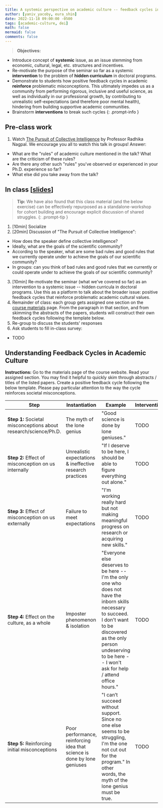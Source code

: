 ```yaml
---
title: A systemic perspective on academic culture -- feedback cycles in academic culture
author: [yaniv_yacoby, eura_shin]
date: 2022-11-18 09:00:00 -0500
tags: [academic-culture, dei]
math: false
mermaid: false
comments: false
---
```


> **Objectives:**
* Introduce concept of **systemic** issue, as an issue stemming from economic, cultural, legal, etc. structures and incentives.
* Re-motivate the purpose of the seminar so far as a systemic **intervention** to the problem of **hidden curriculum** in doctoral programs.
* Demonstrate to students how positive feedback cycles in academic **reinforce** problematic misconceptions. This ultimately impedes us as a community from performing rigorous, inclusive and useful science, as well as individually in our professional growth, by contributing to unrealistic self-expectations (and therefore poor mental health), hindering from building supportive academic communities.
* Brainstorm **interventions** to break such cycles
{: .prompt-info }


## Pre-class work

1. Watch [The Pursuit of Collective Intelligence](https://cornell.hosted.panopto.com/Panopto/Pages/Viewer.aspx?id=01d4c974-d005-434a-8544-a8cf0179150f) by Professor Radhika Nagpal. We encourage you all to watch this talk in groups! Answer:
  * What are the "rules" of academic culture mentioned in the talk? What are the criticism of these rules? 
  * Are there any other such "rules" you've observed or experienced in your Ph.D. experience so far? 
  * What else did you take away from the talk?


## In class \[[slides](https://docs.google.com/presentation/d/1meP0gCiMPYTJKeKbjVHZeFeoS4eAS2sAA7a69RGR7AQ/edit?usp=sharing)\]

> **Tip:** We have also found that this class material (and the below exercise) can be effectively repurposed as a standalone-workshop for cohort building and encourage explicit discussion of shared struggles. 
{: .prompt-tip }

1. [10min] Socialize
2. [20min] Discussion of "The Pursuit of Collective Intelligence":
  * How does the speaker define collective intelligence?
  * Ideally, what are the goals of the scientific community?
  * According to the speaker, what are some bad rules and good rules that we currently operate under to achieve the goals of our scientific community?
  * In groups: can you think of bad rules and good rules that we currently or could operate under to achieve the goals of our scientific community?
3. [10min] Re-motivate the seminar (what we've covered so far) as an intervention to a systemic issue -- hidden curricula in doctoral programs. Use this as a platform to talk about the broader issue: positive feedback cycles that reinforce problematic academic cultural values.
4. Remainder of class: each group gets assigned one section on the [course materials](https://yanivyacoby.github.io/harvard-cs290/materials/) page. From the paragraph in that section, and from skimming the abstracts of the papers, students will construct their own feedback cycles following the template below.
5. Re-group to discuss the students' responses
6. Ask students to fill in-class survey:
  * TODO


## Understanding Feedback Cycles in Academic Culture


**Instructions:**
Go to the materials page of the course website. Read your assigned section. You may find it helpful to quickly skim through abstracts / titles of the listed papers.
Create a positive feedback cycle following the below template.
Please pay particular attention to the way the cycle reinforces societal misconceptions.

<table style="table-layout: fixed; width: 100%">
<thead>
  <tr>
    <th style="white-space: normal;">Step</th>
    <th style="white-space: normal;">Instantiation</th>
    <th style="white-space: normal;">Example</th>
    <th style="white-space: normal;">Intervention</th>
  </tr>
</thead>
<tbody>
  <tr>
    <td style="white-space: normal;"><strong>Step 1:</strong> Societal misconceptions about research/science/Ph.D.</td>
    <td style="white-space: normal;">The myth of the lone genius</td>
    <td style="white-space: normal;">"Good science is done by lone geniuses."</td>
    <td style="white-space: normal;">TODO</td>
  </tr>
  <tr>
    <td style="white-space: normal;"><strong>Step 2:</strong> Effect of misconception on us internally</td>
    <td style="white-space: normal;">Unrealistic expectations &amp; ineffective research practices</td>
    <td style="white-space: normal;">"If I deserve to be here, I should be able to figure everything out alone."</td>
    <td style="white-space: normal;">TODO</td>
  </tr>
  <tr>
    <td style="white-space: normal;"><strong>Step 3:</strong> Effect of misconception on us externally</td>
    <td style="white-space: normal;">Failure to meet expectations </td>
    <td style="white-space: normal;">"I'm working really hard but not making meaningful progress on research or acquiring new skills."</td>
    <td style="white-space: normal;">TODO</td>
  </tr>
  <tr>
    <td style="white-space: normal;"><strong>Step 4:</strong> Effect on the culture, as a whole</td>
    <td style="white-space: normal;">Imposter phenomenon &amp; isolation </td>
    <td style="white-space: normal;">"Everyone else deserves to be here -- I'm the only one who does not have the inborn skills necessary to succeed. I don't want to be discovered as the only person undeserving to be here -- I won't ask for help / attend office hours."</td>
    <td style="white-space: normal;">TODO</td>
  </tr>
  <tr>
    <td style="white-space: normal;"><strong>Step 5:</strong> Reinforcing initial misconceptions</td>
    <td style="white-space: normal;">Poor performance, reinforcing idea that science is done by lone geniuses </td>
    <td style="white-space: normal;">"I can’t succeed without support. Since no one else seems to be struggling, I'm the one not cut out for the program." In other words, the myth of the lone genius must be true.</td>
    <td style="white-space: normal;">TODO</td>
  </tr>
</tbody>
</table>